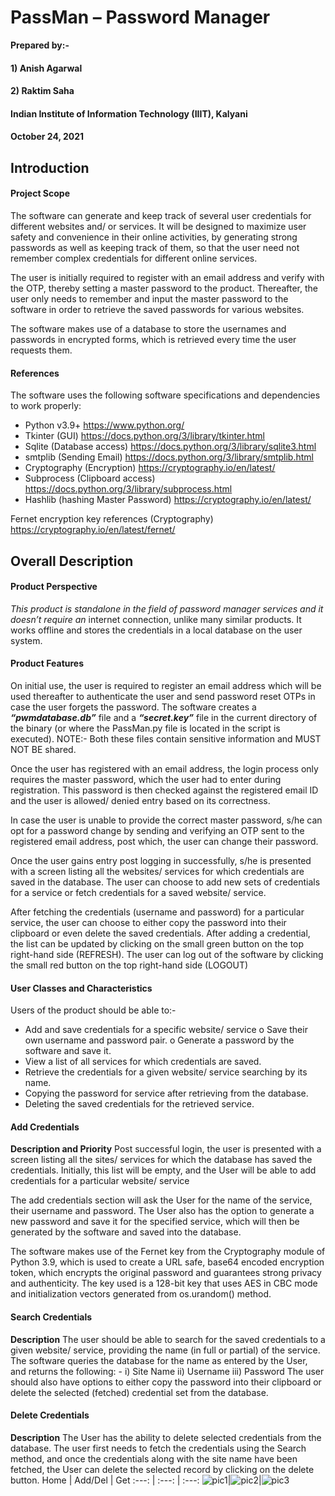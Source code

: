 # PassMan – Password Manager

**Prepared by:-**

#### 1) Anish Agarwal

#### 2) Raktim Saha

#### Indian Institute of Information Technology (IIIT), Kalyani

#### October 24, 2021

## Introduction

#### Project Scope

The software can generate and keep track of several user credentials for different websites
and/ or services. It will be designed to maximize user safety and convenience in their
online activities, by generating strong passwords as well as keeping track of them, so that
the user need not remember complex credentials for different online services.

The user is initially required to register with an email address and verify with the OTP,
thereby setting a master password to the product. Thereafter, the user only needs to
remember and input the master password to the software in order to retrieve the saved
passwords for various websites.

The software makes use of a database to store the usernames and passwords in
encrypted forms, which is retrieved every time the user requests them.

#### References

The software uses the following software specifications and dependencies to work properly:

- Python v3.9+ https://www.python.org/
- Tkinter (GUI) https://docs.python.org/3/library/tkinter.html
- Sqlite (Database access) https://docs.python.org/3/library/sqlite3.html
- smtplib (Sending Email) https://docs.python.org/3/library/smtplib.html
- Cryptography (Encryption) https://cryptography.io/en/latest/
- Subprocess (Clipboard access) https://docs.python.org/3/library/subprocess.html
- Hashlib (hashing Master Password) https://cryptography.io/en/latest/

Fernet encryption key references (Cryptography) https://cryptography.io/en/latest/fernet/

## Overall Description

#### Product Perspective

_This product is standalone in the field of password manager services and it doesn’t require an_
internet connection, unlike many similar products. It works offline and stores the credentials in a
local database on the user system.

#### Product Features

On initial use, the user is required to register an email address which will be used thereafter to
authenticate the user and send password reset OTPs in case the user forgets the password.
The software creates a **_“pwmdatabase.db”_** file and a **_“secret.key”_** file in the current directory of
the binary (or where the PassMan.py file is located in the script is executed).
NOTE:- Both these files contain sensitive information and MUST NOT BE shared.

Once the user has registered with an email address, the login process only requires the master
password, which the user had to enter during registration. This password is then checked against
the registered email ID and the user is allowed/ denied entry based on its correctness.

In case the user is unable to provide the correct master password, s/he can opt for a password
change by sending and verifying an OTP sent to the registered email address, post which, the user
can change their password.

Once the user gains entry post logging in successfully, s/he is presented with a screen listing all
the websites/ services for which credentials are saved in the database. The user can choose to
add new sets of credentials for a service or fetch credentials for a saved website/ service.

After fetching the credentials (username and password) for a particular service, the user can
choose to either copy the password into their clipboard or even delete the saved credentials.
After adding a credential, the list can be updated by clicking on the small green button on the top
right-hand side (REFRESH).
The user can log out of the software by clicking the small red button on the top right-hand side
(LOGOUT)

#### User Classes and Characteristics

Users of the product should be able to:-

- Add and save credentials for a specific website/ service
  o Save their own username and password pair.
  o Generate a password by the software and save it.
- View a list of all services for which credentials are saved.
- Retrieve the credentials for a given website/ service searching by its name.
- Copying the password for service after retrieving from the database.
- Deleting the saved credentials for the retrieved service.

#### Add Credentials

**Description and Priority**
Post successful login, the user is presented with a screen listing all the sites/
services for which the database has saved the credentials. Initially, this list will be
empty, and the User will be able to add credentials for a particular website/ service

The add credentials section will ask the User for the name of the service, their
username and password. The User also has the option to generate a new password
and save it for the specified service, which will then be generated by the software
and saved into the database.

The software makes use of the Fernet key from the Cryptography module of Python
3.9, which is used to create a URL safe, base64 encoded encryption token, which
encrypts the original password and guarantees strong privacy and authenticity.
The key used is a 128-bit key that uses AES in CBC mode and initialization vectors
generated from os.urandom() method.

#### Search Credentials

**Description**
The user should be able to search for the saved credentials to a given website/
service, providing the name (in full or partial) of the service.
The software queries the database for the name as entered by the User, and returns
the following: -
i) Site Name
ii) Username
iii) Password
The user should also have options to either copy the password into their clipboard
or delete the selected (fetched) credential set from the database.

#### Delete Credentials

**Description**
The User has the ability to delete selected credentials from the database. The user
first needs to fetch the credentials using the Search method, and once the
credentials along with the site name have been fetched, the User can delete the
selected record by clicking on the delete button.
Home | Add/Del  | Get
:---: | :---: | :---:
![pic1](https://user-images.githubusercontent.com/43948081/141369121-2c55fa58-fb38-4946-a233-7d2054bb557a.png)|![pic2](https://user-images.githubusercontent.com/43948081/141369125-86b7e8f3-8bdf-44b9-8967-8c0e47890f33.png)|![pic3](https://user-images.githubusercontent.com/43948081/141369128-4387b1de-3d27-4901-8368-68047b3887f2.png)

